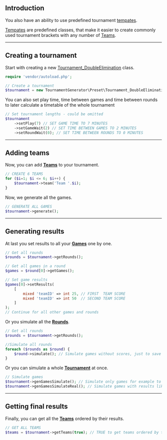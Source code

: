 
## Introduction

You also have an ability to use predefined tournament [tempates](/templates/list.md).

[Tempates](/templates/list.md) are predefined classes, that make it easier to create commonly used tournament brackets with any number of [Teams](/templates/team.md).

---

## Creating a tournament

Start with creating a new [Tournament_DoubleElimination](/templates/doubleElim.md) class.

```php
require 'vendor/autoload.php';

// Create a tournament
$tournament = new TournamentGenerator\Preset\Tournament_DoubleElimination('Tournament name');
```

You can also set play time, time between games and time between rounds to later calculate a timetable of the whole tournament

```php
// Set tournament lengths - could be omitted
$tournament
	->setPlay(7) // SET GAME TIME TO 7 MINUTES
	->setGameWait(2) // SET TIME BETWEEN GAMES TO 2 MINUTES
	->setRoundWait(0); // SET TIME BETWEEN ROUNDS TO 0 MINUTES
```

---

## Adding teams

Now, you can add **[Teams](/classes/team.php)** to your tournament.

```php
// CREATE 6 TEAMS
for ($i=1; $i <= 6; $i++) {
	$tournament->team('Team '.$i);
}
```

Now, we generate all the games.

```php
// GENERATE ALL GAMES
$tournament->generate();
```

---

## Generating results

At last you set results to all your **[Games](/classes/game.php)** one by one.

```php
// Get all rounds
$rounds = $tournament->getRounds();

// Get all games in a round
$games = $round[0]->getGames();

// Set game results
$games[0]->setResults(
	[
		mixed 'teamID' => int 25, // FIRST  TEAM SCORE
		mixed 'teamID' => int 50  // SECOND TEAM SCORE
	]
);
// Continue for all other games and rounds
```

Or you simulate all the **[Rounds](/classes/round.php)**.

```php
// Get all rounds
$rounds = $tournament->getRounds();

//Simulate all rounds
foreach ($rounds as $round) {
	$round->simulate(); // Simulate games without scores, just to save a bracket
}
```

Or you can simulate a whole **[Tournament](/classes/tournament.php)** at once.

```php
// Simulate games
$tournament->genGamesSimulate(); // Simulate only games for example to only save bracket to DB
$tournament->genGamesSimulateReal(); // Simulate games with results like a real tournament
```

---

## Getting final results

Finally, you can get all the **[Teams](/classes/team.php)** ordered by their results.

```php
// GET ALL TEAMS
$teams = $tournament->getTeams(true); // TRUE to get teams ordered by their results
```

